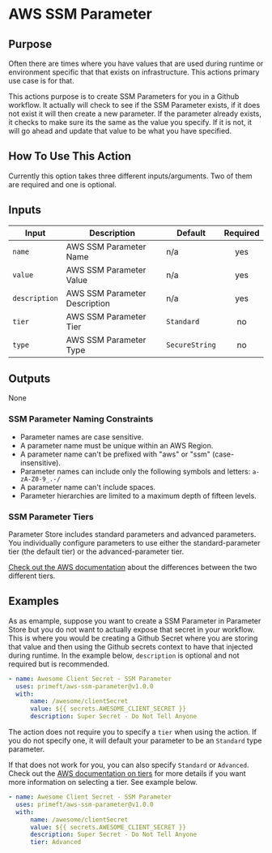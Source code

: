# AWS SSM Parameter

## Purpose

Often there are times where you have values that are used during runtime or environment specific that that exists on infrastructure.  This actions primary use case is for that.

This actions purpose is to create SSM Parameters for you in a Github workflow.  It actually will check to see if the SSM Parameter exists, if it does not exist it will then create a new parameter.  If the parameter already exists, it checks to make sure its the same as the value you specify.  If it is not, it will go ahead and update that value to be what you have specified.

## How To Use This Action

Currently this option takes three different inputs/arguments.  Two of them are required and one is optional.

<!--doc_begin-->
## Inputs
|Input|Description|Default|Required|
|-----|-----------|-------|:------:|
|`name`|AWS SSM Parameter Name|n/a|yes|
|`value`|AWS SSM Parameter Value|n/a|yes|
|`description`|AWS SSM Parameter Description|n/a|yes|
|`tier`|AWS SSM Parameter Tier|`Standard`|no|
|`type`|AWS SSM Parameter Type|`SecureString`|no|
## Outputs
None
<!--doc_end-->

### SSM Parameter Naming Constraints

* Parameter names are case sensitive.
* A parameter name must be unique within an AWS Region.
* A parameter name can't be prefixed with "aws" or "ssm" (case-insensitive).
* Parameter names can include only the following symbols and letters: `a-zA-Z0-9_.-/`
* A parameter name can't include spaces.
* Parameter hierarchies are limited to a maximum depth of fifteen levels.

### SSM Parameter Tiers

Parameter Store includes standard parameters and advanced parameters. You individually configure parameters to use either the standard-parameter tier (the default tier) or the advanced-parameter tier.

[Check out the AWS documentation](https://docs.aws.amazon.com/systems-manager/latest/userguide/parameter-store-advanced-parameters.html) about the differences between the two different tiers.

## Examples

As as emample, suppose you want to create a SSM Parameter in Parameter Store but you do not want to actually expose that secret in your workflow.  This is where you would be creating a Github Secret where you are storing that value and then using the Github secrets context to have that injected during runtime. In the example below, `description` is optional and not required but is recommended.

<!-- x-release-please-start-version -->
```yaml
- name: Awesome Client Secret - SSM Parameter
  uses: primeft/aws-ssm-parameter@v1.0.0
  with:
      name: /awesome/clientSecret
      value: ${{ secrets.AWESOME_CLIENT_SECRET }}
      description: Super Secret - Do Not Tell Anyone
```
<!-- x-release-please-end -->

The action does not require you to specify a `tier` when using the action.  If you do not specify one, it will default your parameter to be an `Standard` type parameter.

If that does not work for you, you can also specify `Standard` or `Advanced`.  Check out the [AWS documentation on tiers](https://docs.aws.amazon.com/systems-manager/latest/userguide/parameter-store-advanced-parameters.html#ps-default-tier) for more details if you want more information on selecting a tier.  See example below.

<!-- x-release-please-start-version -->
```yaml
- name: Awesome Client Secret - SSM Parameter
  uses: primeft/aws-ssm-parameter@v1.0.0
  with:
      name: /awesome/clientSecret
      value: ${{ secrets.AWESOME_CLIENT_SECRET }}
      description: Super Secret - Do Not Tell Anyone
      tier: Advanced
```
<!-- x-release-please-end -->
